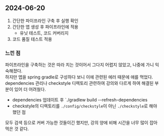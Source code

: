 ## 2024-06-20
1. 간단한 파이프라인 구축 후 실행 확인
2. 간단한 앱 생성 후 파이프라인에 적용
    - 유닛 테스트, 코드 커버리지
3. 코드 품질 테스트 적용

### 느낀 점
파이프라인을 구축하는 것은 따라 치는 것이어서 그다지 어렵지 않았고, 나중에 가니 익숙해졌다.  
하지만 앱을 spring gradle로 구성하다 보니 이에 관련된 에러 때문에 애를 먹었다.  
dependencies 관리나 checkstyle 디렉토리 관련하여 강의와 다르게 하여 해결된 부분이 있어 더 어려웠다.

- dependencies 업데이트 후 `./gradlew build --refresh-dependencies
- checkstyle의 디렉토리를 `./config/checkstyle`이 아닌 `./checkstyle`로 해야했던 점

모두 검색 등으로 커버 가능한 것들이긴 했지만, 강의 양에 비해 시간을 너무 많이 잡아 먹은 것 같다.  
